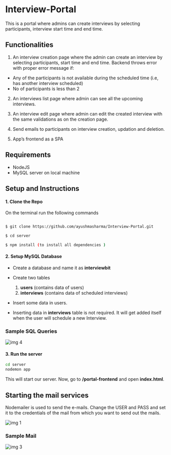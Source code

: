 # Interview-Portal

This is a portal where admins can create interviews by selecting participants, interview start time and end time.

## Functionalities

1. An interview creation page where the admin can create an interview by selecting participants, start time and end time. Backend throws error with proper error message if: 

  * Any of the participants is not available during the scheduled time (i.e, has another interview scheduled)
  * No of participants is less than 2

2. An interviews list page where admin can see all the upcoming interviews.

3. An interview edit page where admin can edit the created interview with the same validations as on the creation page.

4. Send emails to participants on interview creation, updation and deletion.

5. App’s frontend as a SPA


## Requirements

* NodeJS
* MySQL server on local machine

## Setup and Instructions

#### 1. Clone the Repo

On the terminal run the following commands

```sh

$ git clone https://github.com/ayushmasharma/Interview-Portal.git

$ cd server

$ npm install (to install all dependencies )

```
#### 2. Setup MySQL Database

* Create a database and name it as **interviewbit**
* Create two tables 

    1.  **users** (contains data of users) 
    2.  **interviews** (contains data of scheduled interviews)

* Insert some data in users. 
* Inserting data in **interviews** table is not required. It will get added itself when the user will schedule a new Interview.


### Sample SQL Queries

![img 4](https://user-images.githubusercontent.com/68046853/126888702-62ca3445-e8b7-4af2-a394-841c254b0ceb.jpeg)


#### 3. Run the server

```sh
cd server
nodemon app
```

This will start our server. Now, go to **/portal-frontend** and open **index.html**.


## Starting the mail services

Nodemailer is used to send the e-mails. Change the USER and PASS and set it to the credentials of the mail from which you want to send out the mails.


![img 1](https://user-images.githubusercontent.com/68046853/126888220-cb74572e-dc6c-4437-97b2-a0456e1d97c7.jpeg)

### Sample Mail 

![img 3](https://user-images.githubusercontent.com/68046853/126888334-110cde14-7bd4-454a-8932-77a688d92830.jpeg)

